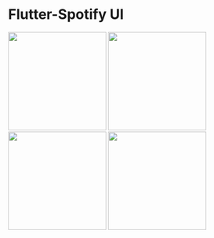 # Flutter-Spotify UI
<img src="https://github.com/King9969/Flutter-Spotify/assets/71065155/2f924e2f-baca-4b91-a672-c95fcb1b3544" width="200">
<img src="https://github.com/King9969/Flutter-Spotify/assets/71065155/b3fb5926-e76e-4d7c-9485-829a271c27c3" width="200">
<img src="https://github.com/King9969/Flutter-Spotify/assets/71065155/cd0a3367-4754-4262-ada5-3fc3d30036cb" width="200">
<img src="https://github.com/King9969/Flutter-Spotify/assets/71065155/587c4e04-29f8-4530-a29b-10406bec1363" width="200">
